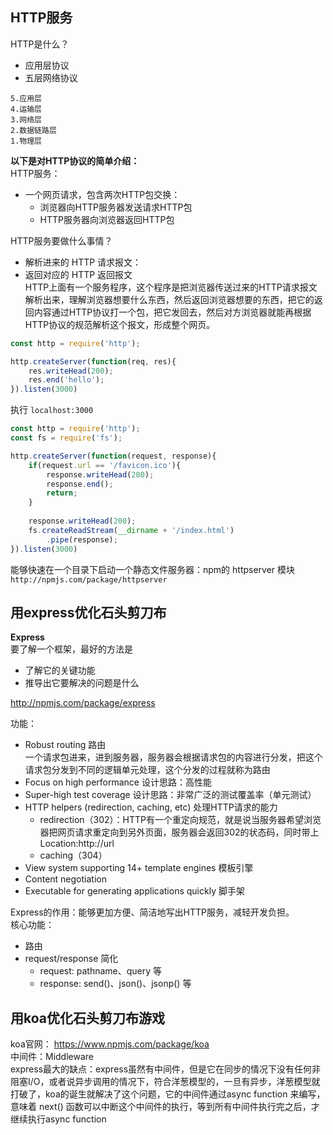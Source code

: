## HTTP服务   
HTTP是什么？
* 应用层协议
* 五层网络协议

```
5.应用层
4.运输层
3.网络层
2.数据链路层
1.物理层
```    
**以下是对HTTP协议的简单介绍：**   
HTTP服务：
* 一个网页请求，包含两次HTTP包交换：
    * 浏览器向HTTP服务器发送请求HTTP包
    * HTTP服务器向浏览器返回HTTP包    

HTTP服务要做什么事情？
* 解析进来的 HTTP 请求报文：
* 返回对应的 HTTP 返回报文   
HTTP上面有一个服务程序，这个程序是把浏览器传送过来的HTTP请求报文解析出来，理解浏览器想要什么东西，然后返回浏览器想要的东西，把它的返回内容通过HTTP协议打一个包，把它发回去，然后对方浏览器就能再根据HTTP协议的规范解析这个报文，形成整个网页。    

```javascript
const http = require('http');

http.createServer(function(req, res){
    res.writeHead(200);
    res.end('hello');
}).listen(3000)
```

执行 `localhost:3000`
```javascript
const http = require('http');
const fs = require('fs');

http.createServer(function(request, response){
    if(request.url == '/favicon.ico'){
        response.writeHead(200);
        response.end();
        return;
    }
    
    response.writeHead(200);
    fs.createReadStream(__dirname + '/index.html')
        .pipe(response);
}).listen(3000)
```
能够快速在一个目录下启动一个静态文件服务器：npm的 httpserver 模块  
`http://npmjs.com/package/httpserver`

## 用express优化石头剪刀布   
**Express**   
要了解一个框架，最好的方法是   
* 了解它的关键功能   
* 推导出它要解决的问题是什么    

http://npmjs.com/package/express

功能：
* Robust routing  路由   
一个请求包进来，进到服务器，服务器会根据请求包的内容进行分发，把这个请求包分发到不同的逻辑单元处理，这个分发的过程就称为路由
* Focus on high performance 设计思路：高性能
* Super-high test coverage 设计思路：非常广泛的测试覆盖率（单元测试）
* HTTP helpers (redirection, caching, etc) 处理HTTP请求的能力   
    * redirection（302）：HTTP有一个重定向规范，就是说当服务器希望浏览器把网页请求重定向到另外页面，服务器会返回302的状态码，同时带上Location:http://url
    * caching（304）
* View system supporting 14+ template engines 模板引擎
* Content negotiation
* Executable for generating applications quickly  脚手架

Express的作用：能够更加方便、简洁地写出HTTP服务，减轻开发负担。   
核心功能：   
* 路由
* request/response 简化
    * request: pathname、query 等
    * response: send()、json()、jsonp() 等

## 用koa优化石头剪刀布游戏  
koa官网：  https://www.npmjs.com/package/koa    
中间件：Middleware      
express最大的缺点：express虽然有中间件，但是它在同步的情况下没有任何非阻塞I/O，或者说异步调用的情况下，符合洋葱模型的，一旦有异步，洋葱模型就打破了，koa的诞生就解决了这个问题，它的中间件通过async function 来编写，意味着 next() 函数可以中断这个中间件的执行，等到所有中间件执行完之后，才继续执行async function

